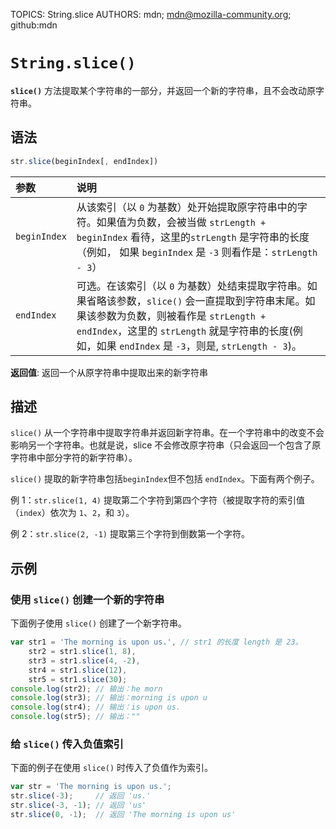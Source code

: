 TOPICS: String.slice
AUTHORS: mdn; mdn@mozilla-community.org; github:mdn

# `String.slice()`

**`slice()`** 方法提取某个字符串的一部分，并返回一个新的字符串，且不会改动原字符串。

## 语法

```javascript
str.slice(beginIndex[, endIndex])
```

| 参数 | 说明 |
| :-- | :-- |
| `beginIndex` | 从该索引（以 `0` 为基数）处开始提取原字符串中的字符。如果值为负数，会被当做 `strLength + beginIndex` 看待，这里的`strLength` 是字符串的长度（例如， 如果 `beginIndex` 是 `-3` 则看作是：`strLength - 3`）|
| `endIndex` | 可选。在该索引（以 `0` 为基数）处结束提取字符串。如果省略该参数，`slice()` 会一直提取到字符串末尾。如果该参数为负数，则被看作是 `strLength + endIndex`，这里的 `strLength` 就是字符串的长度(例如，如果 `endIndex` 是 `-3`，则是, `strLength - 3`)。 |

**返回值**: 返回一个从原字符串中提取出来的新字符串

## 描述

`slice()` 从一个字符串中提取字符串并返回新字符串。在一个字符串中的改变不会影响另一个字符串。也就是说，slice 不会修改原字符串（只会返回一个包含了原字符串中部分字符的新字符串）。

`slice()` 提取的新字符串包括`beginIndex`但不包括 `endIndex`。下面有两个例子。

例 1：`str.slice(1, 4)` 提取第二个字符到第四个字符（被提取字符的索引值（`index`）依次为 `1`、`2`，和 `3`）。

例 2：`str.slice(2, -1)` 提取第三个字符到倒数第一个字符。

## 示例

### 使用 `slice()` 创建一个新的字符串

下面例子使用 `slice()` 创建了一个新字符串。

```javascript
var str1 = 'The morning is upon us.', // str1 的长度 length 是 23。
    str2 = str1.slice(1, 8),
    str3 = str1.slice(4, -2),
    str4 = str1.slice(12),
    str5 = str1.slice(30);
console.log(str2); // 输出：he morn
console.log(str3); // 输出：morning is upon u
console.log(str4); // 输出：is upon us.
console.log(str5); // 输出：""
```

### 给 `slice()` 传入负值索引

下面的例子在使用 `slice()` 时传入了负值作为索引。

```javascript
var str = 'The morning is upon us.';
str.slice(-3);     // 返回 'us.'
str.slice(-3, -1); // 返回 'us'
str.slice(0, -1);  // 返回 'The morning is upon us'
```
